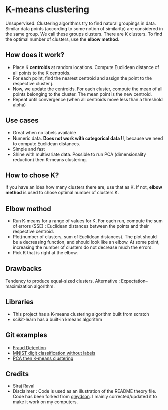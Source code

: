 # K-means clustering
Unsupervised. Clustering algorithms try to find natural groupings in data. 
Similar data points (according to some notion of similarity) are considered in the same group. 
We call these groups clusters. There are K clusters. To find the optimal number of clusters, use the **elbow method**.

## How does it work?

* Place K **centroids** at random locations. Compute Euclidean distance of all points to the K centroids. 
* For each point, find the nearest centroid and assign the point to the respective cluster j.
* Now, we update the centroids. For each cluster, compute the mean of all points belonging to the cluster. The mean point 
is the new centroid.
* Repeat until convergence (when all centroids move less than a threshold alpha)

## Use cases

* Great when no labels available
* Numeric data. **Does not work with categorical data !!**, because we need to compute Euclidean distances. 
* Simple and fast
* Shine with multivariate data. Possible to run PCA (dimensionality reduction) then K-means clustering.

## How to chose K?

If you have an idea how many clusters there are, use that as K. If not, **elbow method** is used to chose optimal number of clusters K.

## Elbow method

* Run K-means for a range of values for K. For each run, compute the sum of errors (SSE) : Euclidean distances between the points and their respective centroid. 
* Plot(number of clusters, sum of Euclidean distances). The plot should be a decreasing function, and should look like an elbow.
At some point, increasing the number of clusters do not decrease much the errors.
* Pick K that is right at the elbow. 

## Drawbacks

Tendency to produce equal-sized clusters. Alternative : Expectation–maximization algorithm.

## Libraries 
* This project has a K-means clustering algorithm built from scratch 
* scikit-learn has a built-in kmeans algorithm

## Git examples

* [Fraud Detection](https://github.com/georgymh/ml-fraud-detection) 
* [MNIST digit classification without labels](https://github.com/Datamine/MNIST-K-Means-Clustering/blob/master/Kmeans.ipynb) 
* [PCA then K-means clustering](https://github.com/yesblogger/Data_Science/blob/master/K-means_from_scratch/K-means_clustering.ipynb)

## Credits

* Siraj Raval
* Disclaimer : Code is used as an illustration of the README theory file. Code has been forked from [gleydson](https://github.com/gleydson404). I mainly corrected/updated it to make it work on my computers.

